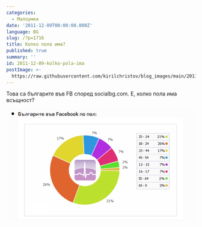 ```yaml
---
categories:
  - Малоумки
date: '2011-12-09T00:00:00.000Z'
language: BG
slug: /?p=1716
title: Колко пола има?
published: true
summary: ''
id: 2011-12-09-kolko-pola-ima
postImage: >-
  https://raw.githubusercontent.com/kirilchristov/blog_images/main/2011/12/Screen-Shot-2011-12-09-at-3.34.23-PM.png
---
```


Това са българите във FB според socialbg.com. Е, колко пола има всъщност?

![](https://raw.githubusercontent.com/kirilchristov/blog_images/main/2011/12/Screen-Shot-2011-12-09-at-3.34.23-PM.png)
